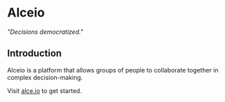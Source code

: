 # Alceio
*"Decisions democratized."*

## Introduction
Alceio is a platform that allows groups of people to collaborate together in complex decision-making. 

Visit [alce.io](https://alce.io) to get started. 
